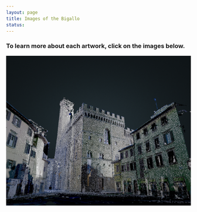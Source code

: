 ```yaml
---
layout: page
title: Images of the Bigallo 
status: 
---
```


<article>
     <h3>To learn more about each artwork, click on the images below.</h3>
<a href="http://3d.wlu.edu/v20/Bargello.html" title="Redirect to Bargello Model">
    <img src="/assets/images/bargello-models-pointcloud.png" alt="Bargello Model" />
